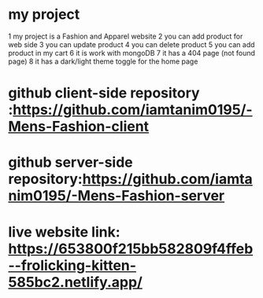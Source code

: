 # my project
1 my project is a Fashion and Apparel website
2 you can add product for web side
3 you can update product
4 you can delete product
5 you can add product in my cart
6 it is work with mongoDB
7 it has a 404 page (not found page)
8 it has a dark/light theme toggle for the home page

# github client-side repository :https://github.com/iamtanim0195/-Mens-Fashion-client
# github server-side repository:https://github.com/iamtanim0195/-Mens-Fashion-server
# live website link: https://653800f215bb582809f4ffeb--frolicking-kitten-585bc2.netlify.app/
